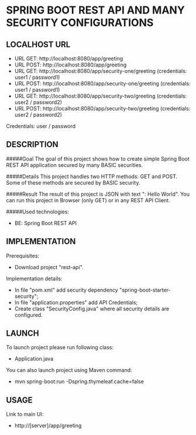 SPRING BOOT REST API AND MANY SECURITY CONFIGURATIONS
=====================================================


LOCALHOST URL
-------------

* URL GET: http://localhost:8080/app/greeting
* URL POST: http://localhost:8080/app/greeting
* URL GET: http://localhost:8080/app/security-one/greeting (credentials: user1 / password1)
* URL POST: http://localhost:8080/app/security-one/greeting (credentials: user1 / password1)
* URL GET: http://localhost:8080/app/security-two/greeting (credentials: user2 / password2)
* URL POST: http://localhost:8080/app/security-two/greeting (credentials: user2 / password2)

Credentials: user / password


DESCRIPTION
-----------

#####Goal
The goal of this project shows how to create simple Spring Boot REST API application secured by many BASIC securities.

#####Details
This project handles two HTTP methods: GET and POST. Some of these methods are secured by BASIC security.

#####Result 
The result of this project is JSON with text "<HTTP method>: Hello World". You can run this project in Browser (only GET) 
or in any REST API Client.

#####Used technologies:
* BE: Spring Boot REST API


IMPLEMENTATION
-----------

Prerequisites:
* Download project "rest-api".

Implementation details:
* In file "pom.xml" add security dependency "spring-boot-starter-security";
* In file "application.properties" add API Credentials;
* Create class "SecurityConfig.java" where all security details are configured.
  

LAUNCH
------

To launch project please run following class: 
* Application.java

You can also launch project using Maven command:
* mvn spring-boot:run -Dspring.thymeleaf.cache=false


USAGE
-----

Link to main UI:
* http://[server]/app/greeting
